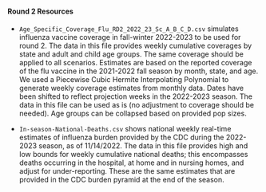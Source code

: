 #### Round 2 Resources

* `Age_Specific_Coverage_Flu_RD2_2022_23_Sc_A_B_C_D.csv` simulates influenza vaccine coverage in fall-winter 2022-2023 to be used for round 2. The data in this file provides weekly cumulative coverages by state and adult and child age groups. The same coverage should be applied to all scenarios. Estimates are based on the reported coverage of the flu vaccine in the 2021-2022 fall season by month, state, and age. We used a Piecewise Cubic Hermite Interpolating Polynomial to generate weekly coverage estimates from monthly data. Dates have been shifted to reflect projection weeks in the 2022-2023 season. The data in this file can be used as is (no adjustment to coverage should be needed). Age groups can be collapsed based on provided pop sizes.

* `In-season-National-Deaths.csv` shows national weekly real-time estimates of influenza burden provided by the CDC during the 2022-2023 season, as of 11/14/2022. The data in this file provides high and low bounds for weekly cumulative national deaths; this encompasses deaths occurring in the hospital, at home and in nursing homes, and adjust for under-reporting. These are the same estimates that are provided in the CDC burden pyramid at the end of the season.
